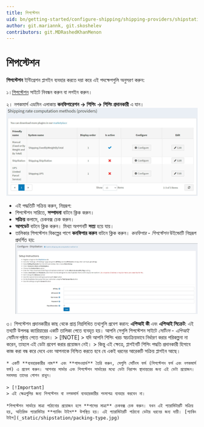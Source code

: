 ```yaml
---
title: শিপস্টেশন
uid: bn/getting-started/configure-shipping/shipping-providers/shipstation
author: git.mariannk, git.skoshelev
contributors: git.MDRashedKhanMenon
---
```


# শিপস্টেশন

**শিপস্টেশন** ইন্টিগ্রেশন প্লাগইন ব্যবহার করতে দয়া করে এই পদক্ষেপগুলি অনুসরণ করুন:

১।[শিপস্টেশন](https://www.shipstation.com/?ref=partner-nopcommerce&utm_campaign=partner-referrals&utm_source=nopcommerce&utm_medium=partner-referral) সাইটে নিবন্ধন করুন বা লগইন করুন।

২। নপকমার্স এডমিন এলাকায় **কনফিগারেশন → শিপিং → শিপিং প্রদানকারী** এ যান।
![শিপিং রেট পদ্ধতি](_static/shipstation/shipping-rate-methods.jpg)
* এই পদ্ধতিটি সক্রিয় করুন, নিম্নরূপ:
* শিপস্টেশন সারিতে, **সম্পাদনা** বাটনে ক্লিক করুন।
* **সক্রিয়** কলামে, চেকবক্স চেক করুন।
* **আপডেট** বাটনে ক্লিক করুন। মিথ্যা অপশনটি **সত্য** হয়ে যায়।
* তালিকার শিপস্টেশন বিকল্পের পাশে **কনফিগার করুন** বাটনে ক্লিক করুন। *কনফিগার - শিপস্টেশন* উইন্ডোটি নিম্নরূপ প্রদর্শিত হয়: 
![কনফিগার পৃষ্ঠা](_static/shipstation/shipstation-configure.jpg)

৩। শিপস্টেশন প্রদানকারীর কাছ থেকে প্রাপ্ত নিম্নলিখিত তথ্যগুলি প্রবেশ করান:
    **এপিআই কী** এবং **এপিআই সিক্রেট**: এই তথ্যটি উপলব্ধ ক্যারিয়ারের একটি তালিকা পেতে ব্যবহৃত হয়। আপনি সেগুলি শিপস্টেশন সাইটে *সেটিংস - এপিআই সেটিংস* পৃষ্ঠায় পেতে পারেন।
    > [!NOTE]
    > যদি আপনি শিপিং খরচ স্বয়ংক্রিয়ভাবে নির্ধারণ করার পরিকল্পনা না করেন, তাহলে এই ডেটা প্রবেশ করার প্রয়োজন নেই।
    > কিন্তু এই ক্ষেত্রে, প্লাগইনটি শিপিং পদ্ধতি প্রদানকারী হিসাবে কাজ করা বন্ধ করে দেবে এবং আপনাকে নিশ্চিত করতে হবে যে একই ধরনের আরেকটি সক্রিয় প্লাগইন আছে।

    * একটি **ব্যবহারকারীর নাম** এবং **পাসওয়ার্ড** তৈরি করুন, সেগুলি সেটিংস ফর্ম (শিপস্টেশন ফর্ম এবং নপকমার্স ফর্ম) এ প্রবেশ করুন। আপনার সার্ভার এবং শিপস্টেশন সার্ভারের মধ্যে ডেটা নিরাপদ স্থানান্তরের জন্য এই ডেটা প্রয়োজন। সবসময় তাদের গোপন রাখুন।

    > [!Important] 
    > এই ক্ষেত্রগুলির জন্য শিপস্টেশন বা নপকমার্স ব্যবহারকারীর শংসাপত্র ব্যবহার করবেন না।

    *শিপস্টেশন সার্ভারে মাত্রা পাঠানোর প্রয়োজন হলে **পাসের মাত্রা** চেকবক্স চেক করুন। যখন এই প্যারামিটারটি সক্রিয় হয়, অতিরিক্ত প্যারামিটার **প্যাকিং টাইপ** উপস্থিত হয়। এই প্যারামিটারটি পাঠানো ডেটার ধরনের জন্য দায়ী। [প্যাকিং টাইপ](_static/shipstation/packing-type.jpg)